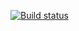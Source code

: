 [![Build status](https://ci.appveyor.com/api/projects/status/spsh6nqd1gxey414?svg=true)](https://ci.appveyor.com/project/dmitry-korotkov/syntactic-constructions-task-1)
